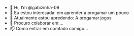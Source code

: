 - 👋 Hi, I’m @gabizinha-09
- 👀 Eu estou interesada: em aprender a progamar um pouco
- 🌱 Atualmente estou apredendo: A progamar jogos  
- 💞️ Procuro colaborar em:...
- 📫 Como entrar em comtado comigo...

<!---
gabizinha-09/gabizinha-09 is a ✨ special ✨ repository because its `README.md` (this file) appears on your GitHub profile.
You can click the Preview link to take a look at your changes.
--->

